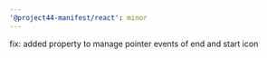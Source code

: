 ```yaml
---
'@project44-manifest/react': minor
---
```


fix: added property to manage pointer events of end and start icon
